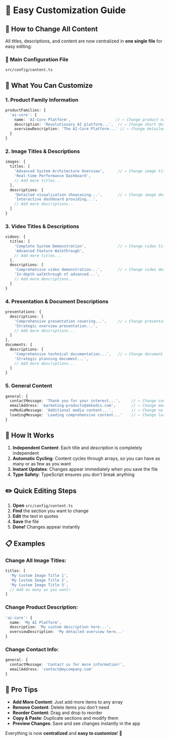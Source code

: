 # 🎨 Easy Customization Guide

## 📝 How to Change All Content

All titles, descriptions, and content are now centralized in **one single file** for easy editing:

### 📍 **Main Configuration File**
```
src/config/content.ts
```

## 🔧 **What You Can Customize**

### 1. **Product Family Information**
```typescript
productFamilies: {
  'ai-core': {
    name: 'AI-Core Platform',                    // ← Change product name
    description: 'Revolutionary AI platform...',  // ← Change short description  
    overviewDescription: 'The AI-Core Platform...' // ← Change detailed overview
  }
}
```

### 2. **Image Titles & Descriptions**
```typescript
images: {
  titles: [
    'Advanced System Architecture Overview',      // ← Change image titles
    'Real-time Performance Dashboard',
    // Add more titles...
  ],
  descriptions: [
    'Detailed visualization showcasing...',       // ← Change image descriptions
    'Interactive dashboard providing...',
    // Add more descriptions...
  ]
}
```

### 3. **Video Titles & Descriptions**
```typescript
videos: {
  titles: [
    'Complete System Demonstration',              // ← Change video titles
    'Advanced Feature Walkthrough',
    // Add more titles...
  ],
  descriptions: [
    'Comprehensive video demonstration...',       // ← Change video descriptions
    'In-depth walkthrough of advanced...',
    // Add more descriptions...
  ]
}
```

### 4. **Presentation & Document Descriptions**
```typescript
presentations: {
  descriptions: [
    'Comprehensive presentation covering...',     // ← Change presentation descriptions
    'Strategic overview presentation...',
    // Add more descriptions...
  ]
},
documents: {
  descriptions: [
    'Comprehensive technical documentation...',   // ← Change document descriptions
    'Strategic planning document...',
    // Add more descriptions...
  ]
}
```

### 5. **General Content**
```typescript
general: {
  contactMessage: 'Thank you for your interest...',     // ← Change contact message
  emailAddress: 'marketing-products@akkodis.com',       // ← Change email address
  noMediaMessage: 'Additional media content...',        // ← Change no media message
  loadingMessage: 'Loading comprehensive content...'    // ← Change loading message
}
```

## 🚀 **How It Works**

1. **Independent Content**: Each title and description is completely independent
2. **Automatic Cycling**: Content cycles through arrays, so you can have as many or as few as you want
3. **Instant Updates**: Changes appear immediately when you save the file
4. **Type Safety**: TypeScript ensures you don't break anything

## ✏️ **Quick Editing Steps**

1. **Open** `src/config/content.ts`
2. **Find** the section you want to change
3. **Edit** the text in quotes
4. **Save** the file
5. **Done!** Changes appear instantly

## 📋 **Examples**

### Change All Image Titles:
```typescript
titles: [
  'My Custom Image Title 1',
  'My Custom Image Title 2', 
  'My Custom Image Title 3',
  // Add as many as you want!
]
```

### Change Product Description:
```typescript
'ai-core': {
  name: 'My AI Platform',
  description: 'My custom description here...',
  overviewDescription: 'My detailed overview here...'
}
```

### Change Contact Info:
```typescript
general: {
  contactMessage: 'Contact us for more information!',
  emailAddress: 'contact@mycompany.com'
}
```

## 🎯 **Pro Tips**

- **Add More Content**: Just add more items to any array
- **Remove Content**: Delete items you don't need
- **Reorder Content**: Drag and drop to reorder
- **Copy & Paste**: Duplicate sections and modify them
- **Preview Changes**: Save and see changes instantly in the app

Everything is now **centralized** and **easy to customize**! 🎉